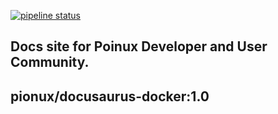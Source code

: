 [![pipeline status](https://gitlab.com/pionux/pionux/badges/master/pipeline.svg)](https://gitlab.com/pionux/pionux/commits/master)



## Docs site for Poinux Developer and User Community.
## pionux/docusaurus-docker:1.0
